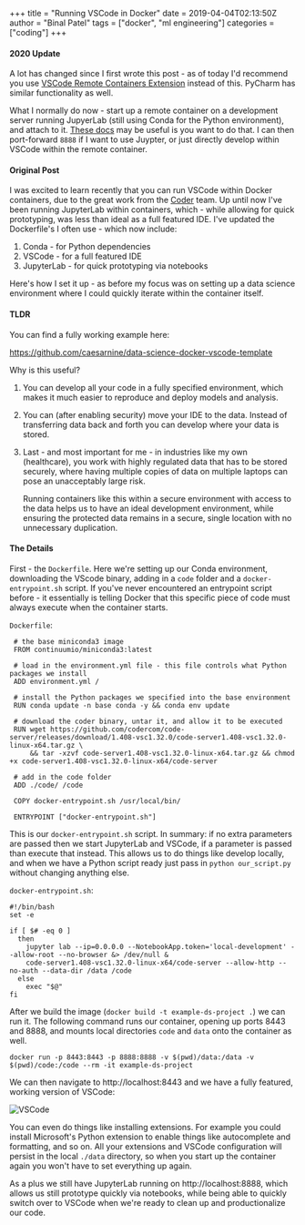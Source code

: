 +++
title = "Running VSCode in Docker"
date = 2019-04-04T02:13:50Z
author = "Binal Patel"
tags = ["docker", "ml engineering"]
categories = ["coding"]
+++

#### 2020 Update
A lot has changed since I first wrote this post - as of today I'd recommend you use [VSCode Remote Containers Extension](https://code.visualstudio.com/docs/remote/containers) instead of this. PyCharm has similar functionality as well.

What I normally do now - start up a remote container on a development server running JupyerLab (still using Conda for the Python environment), and attach to it. [These docs](https://code.visualstudio.com/docs/remote/containers) may be useful is you want to do that. I can then port-forward `8888` if I want to use Juypter, or just directly develop within VSCode within the remote container.

#### Original Post

I was excited to learn recently that you can run VSCode within Docker containers, due to the great work from the [Coder](https://coder.com/) team. Up until now I've been running JupyterLab within containers, which - while allowing for quick prototyping, was less than ideal as a full featured IDE. I've updated the Dockerfile's I often use - which now include:

1. Conda - for Python dependencies
2. VSCode - for a full featured IDE
3. JupyterLab - for quick prototyping via notebooks

Here's how I set it up - as before my focus was on setting up a data science environment where I could quickly iterate within the container itself.

#### TLDR

You can find a fully working example here:

https://github.com/caesarnine/data-science-docker-vscode-template

Why is this useful?

1. You can develop all your code in a fully specified environment, which makes it much easier to reproduce and deploy models and analysis.
2. You can (after enabling security) move your IDE to the data. Instead of transferring data back and forth you can develop where your data is stored.
3. Last - and most important for me - in industries like my own (healthcare), you work with highly regulated data that has to be stored securely, where having multiple copies of data on multiple laptops can pose an unacceptably large risk. 

    Running containers like this within a secure environment with access to the data helps us to have an ideal development environment, while ensuring the protected data remains in a secure, single location with no unnecessary duplication.


#### The Details

First - the `Dockerfile`. Here we're setting up our Conda environment, downloading the VScode binary, adding in a `code` folder and a `docker-entrypoint.sh` script. If you've never encountered an entrypoint script before - it essentially is telling Docker that this specific piece of code must always execute when the container starts.

`Dockerfile`:
```docker
 # the base miniconda3 image
 FROM continuumio/miniconda3:latest
 
 # load in the environment.yml file - this file controls what Python packages we install
 ADD environment.yml /
 
 # install the Python packages we specified into the base environment
 RUN conda update -n base conda -y && conda env update
 
 # download the coder binary, untar it, and allow it to be executed
 RUN wget https://github.com/codercom/code-server/releases/download/1.408-vsc1.32.0/code-server1.408-vsc1.32.0-linux-x64.tar.gz \
     && tar -xzvf code-server1.408-vsc1.32.0-linux-x64.tar.gz && chmod +x code-server1.408-vsc1.32.0-linux-x64/code-server
 
 # add in the code folder
 ADD ./code/ /code
 
 COPY docker-entrypoint.sh /usr/local/bin/
 
 ENTRYPOINT ["docker-entrypoint.sh"]
 ```

This is our `docker-entrypoint.sh` script. In summary: if no extra parameters are passed then we start JupyterLab and VSCode, if a parameter is passed than execute that instead. This allows us to do things like develop locally, and when we have a Python script ready just pass in `python our_script.py` without changing anything else.

`docker-entrypoint.sh`:
```docker
#!/bin/bash
set -e

if [ $# -eq 0 ]
  then
    jupyter lab --ip=0.0.0.0 --NotebookApp.token='local-development' --allow-root --no-browser &> /dev/null &
    code-server1.408-vsc1.32.0-linux-x64/code-server --allow-http --no-auth --data-dir /data /code
  else
    exec "$@"
fi
```

After we build the image (`docker build -t example-ds-project .`) we can run it. The following command runs our container, opening up ports 8443 and 8888, and mounts local directories `code` and `data` onto the container as well.

```
docker run -p 8443:8443 -p 8888:8888 -v $(pwd)/data:/data -v $(pwd)/code:/code --rm -it example-ds-project
```

We can then navigate to http://localhost:8443 and we have a fully featured, working version of VSCode:

![VSCode](/img/vscode.png)

You can even do things like installing extensions. For example you could install Microsoft's Python extension to enable things like autocomplete and formatting, and so on. All your extensions and VSCode configuration will persist in the local `./data` directory, so when you start up the container again you won't have to set everything up again.

As a plus we still have JupyterLab running on http://localhost:8888, which allows us still prototype quickly via notebooks, while being able to quickly switch over to VSCode when we're ready to clean up and productionalize our code.